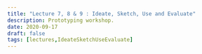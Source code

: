 ```yaml
---
title: "Lecture 7, 8 & 9 : Ideate, Sketch, Use and Evaluate"
description: Prototyping workshop.
date: 2020-09-17
draft: false
tags: [lectures,IdeateSketchUseEvaluate]
---
```

